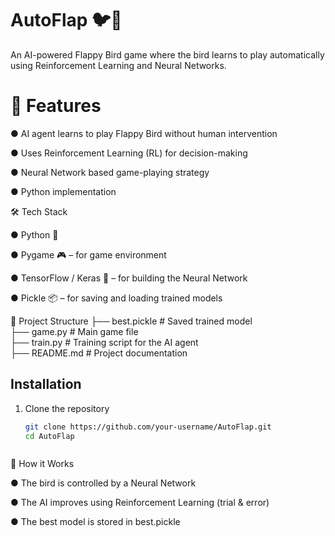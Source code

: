 # AutoFlap 🐦🤖

An AI-powered Flappy Bird game where the bird learns to play automatically using Reinforcement Learning and Neural Networks.


# 🚀 Features

● AI agent learns to play Flappy Bird without human intervention

● Uses Reinforcement Learning (RL) for decision-making

● Neural Network based game-playing strategy

● Python implementation


🛠️ Tech Stack

● Python 🐍

● Pygame 🎮 – for game environment

● TensorFlow / Keras 🧠 – for building the Neural Network

● Pickle 📦 – for saving and loading trained models


📂 Project Structure
├── best.pickle        # Saved trained model  
├── game.py            # Main game file  
├── train.py           # Training script for the AI agent  
├── README.md          # Project documentation  

## Installation

1. Clone the repository
   ```bash
   git clone https://github.com/your-username/AutoFlap.git
   cd AutoFlap



📖 How it Works

● The bird is controlled by a Neural Network

● The AI improves using Reinforcement Learning (trial & error)

● The best model is stored in best.pickle
